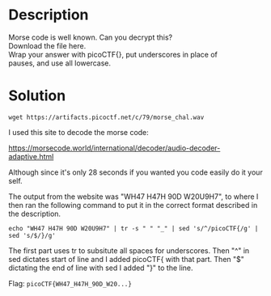 # Description

Morse code is well known. Can you decrypt this? <br>
Download the file here. <br>
Wrap your answer with picoCTF{}, put underscores in place of <br>
pauses, and use all lowercase.

# Solution

```wget https://artifacts.picoctf.net/c/79/morse_chal.wav```

I used this site to decode the morse code:

https://morsecode.world/international/decoder/audio-decoder-adaptive.html

Although since it's only 28 seconds if you wanted you code easily do it your self.

The output from the website was "WH47 H47H 90D W20U9H7", to where I then ran the following command to put it in the correct format described in the description.

```echo "WH47 H47H 90D W20U9H7" | tr -s " " "_" | sed 's/^/picoCTF{/g' | sed 's/$/}/g'```

The first part uses tr to subsitute all spaces for underscores. Then "^" in sed dictates start of line and I added picoCTF{ with that part. Then "$" dictating the end of line with sed I added "}" to the line.

Flag: ```picoCTF{WH47_H47H_90D_W20...}```
